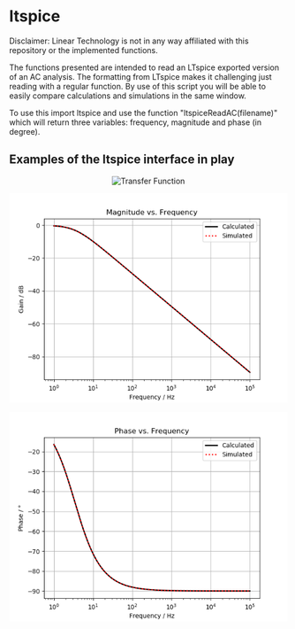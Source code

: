 # ltspice

Disclaimer: Linear Technology is not in any way affiliated with this repository or the implemented functions.

The functions presented are intended to read an LTspice exported version of an AC analysis. The formatting from LTspice makes it challenging just reading with a regular function. By use of this script you will be able to easily compare calculations and simulations in the same window.

To use this import ltspice and use the function "ltspiceReadAC(filename)" which will return three variables: frequency, magnitude and phase (in degree).


## Examples of the ltspice interface in play

<p align="center">
  <img src="https://www.codecogs.com/eqnedit.php?latex=\mathcal{W}(A,f)&space;=&space;(T,\bar{f})" alt="Transfer Function"/>
</p>

<p align="center">
  <img src="figures/magnitude.png" alt="Magnitude"/>
</p>

<p align="center">
  <img src="figures/phase.png" alt="Magnitude"/>
</p>